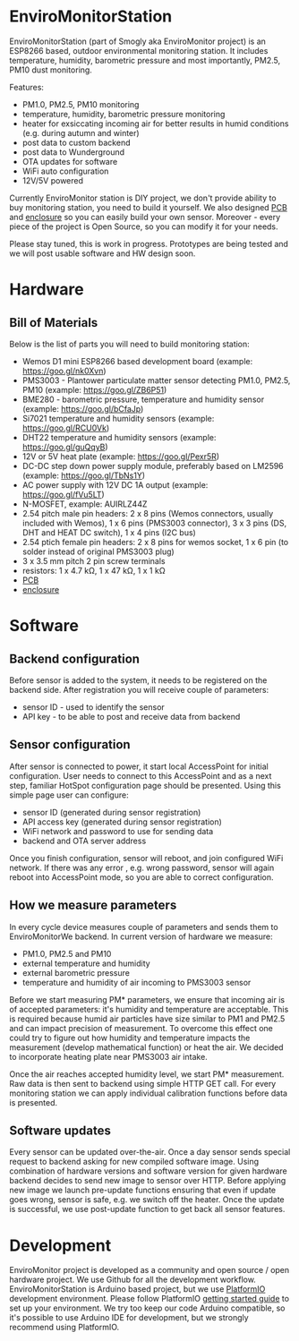 # EnviroMonitorStation
EnviroMonitorStation (part of Smogly aka EnviroMonitor project) is an ESP8266 based, outdoor environmental monitoring station. It includes temperature, humidity, barometric pressure and most importantly, PM2.5, PM10 dust monitoring.

Features:
- PM1.0, PM2.5, PM10 monitoring
- temperature, humidity, barometric pressure monitoring
- heater for exsiccating incoming air for better results in humid conditions (e.g. during autumn and winter)
- post data to custom backend
- post data to Wunderground
- OTA updates for software
- WiFi auto configuration
- 12V/5V powered

Currently EnviroMonitor station is DIY project, we don't provide ability to buy monitoring station, you need to build it yourself.
We also designed [PCB](https://github.com/EnviroMonitor/EnviroMonitorElectronics) and [enclosure](https://github.com/EnviroMonitor/EnviroMonitorEnclosure) so you can easily build your own sensor. Moreover - every piece of the project is Open Source, so you can modify it for your needs.

Please stay tuned, this is work in progress. Prototypes are being tested and we will post usable software and HW design soon.

# Hardware

## Bill of Materials
Below is the list of parts you will need to build monitoring station:

- Wemos D1 mini ESP8266 based development board (example: https://goo.gl/nk0Xvn)
- PMS3003 - Plantower particulate matter sensor detecting PM1.0, PM2.5, PM10 (example: https://goo.gl/ZB6P51)
- BME280 - barometric pressure, temperature and humidity sensor (example: https://goo.gl/bCfaJp)
- Si7021 temperature and humidity sensors (example: https://goo.gl/RCU0Vk)
- DHT22 temperature and humidity sensors (example: https://goo.gl/guQqyB)
- 12V or 5V heat plate (example: https://goo.gl/Pexr5R)
- DC-DC step down power supply module, preferably based on LM2596 (example: https://goo.gl/TbNs1Y)
- AC power supply with 12V DC 1A output (example: https://goo.gl/fVu5LT)
- N-MOSFET, example: AUIRLZ44Z
- 2.54 pitch male pin headers: 2 x 8 pins (Wemos connectors, usually included with Wemos), 1 x 6 pins (PMS3003 connector), 3 x 3 pins (DS, DHT and HEAT DC switch), 1 x 4 pins (I2C bus)
- 2.54 ptich female pin headers: 2 x 8 pins for wemos socket, 1 x 6 pin (to solder instead of original PMS3003 plug)
- 3 x 3.5 mm pitch 2 pin screw terminals
- resistors: 1 x 4.7 kΩ, 1 x 47 kΩ, 1 x 1 kΩ
- [PCB](https://github.com/EnviroMonitor/EnviroMonitorElectronics)
- [enclosure](https://github.com/EnviroMonitor/EnviroMonitorEnclosure)


# Software
## Backend configuration
Before sensor is added to the system, it needs to be registered on the backend side. After registration you will receive couple of parameters:
- sensor ID - used to identify the sensor
- API key - to be able to post and receive data from backend

## Sensor configuration
After sensor is connected to power, it start local AccessPoint for initial configuration. User needs to connect to this AccessPoint and as a next step, familiar HotSpot configuration page should be presented. Using this simple page user can configure:
- sensor ID (generated during sensor registration)
- API access key (generated during sensor registration)
- WiFi network and password to use for sending data
- backend and OTA server address

Once you finish configuration, sensor will reboot, and join configured WiFi network. If there was any error , e.g. wrong password, sensor will again reboot into AccessPoint mode, so you are able to correct configuration.

## How we measure parameters
In every cycle device measures couple of parameters and sends them to EnviroMonitorWe backend. In current version of hardware we measure:
- PM1.0, PM2.5 and PM10
- external temperature and humidity
- external barometric pressure
- temperature and humidity of air incoming to PMS3003 sensor

Before we start measuring PM* parameters, we ensure that incoming air is of accepted parameters: it's humidity and temperature are acceptable. This is required because humid air particles have size similar to PM1 and PM2.5 and can impact precision of measurement. To overcome this effect one could try to figure out how humidity and temperature impacts the measurement (develop mathematical function) or heat the air. We decided to incorporate heating plate near PMS3003 air intake.

Once the air reaches accepted humidity level, we start PM* measurement. Raw data is then sent to backend using simple HTTP GET call. For every monitoring station we can apply individual calibration functions before data is presented.

## Software updates
Every sensor can be updated over-the-air. Once a day sensor sends special request to backend asking for new compiled software image. Using combination of hardware versions and software version for given hardware backend decides to send new image to sensor over HTTP.
Before applying new image we launch pre-update functions ensuring that even if update goes wrong, sensor is safe, e.g. we switch off the heater. Once the update is successful, we use post-update function to get back all sensor features.

# Development
EnviroMonitor project is developed as a community and open source / open hardware project. We use Github for all the development workflow.
EnviroMonitorStation is Arduino based project, but we use [PlatformIO](http://platformio.org/) development environment. Please follow PlatformIO [getting started guide](http://platformio.org/get-started) to set up your environment. We try too keep our code Arduino compatible, so it's possible to use Arduino IDE for development, but we strongly recommend using PlatformIO. 
